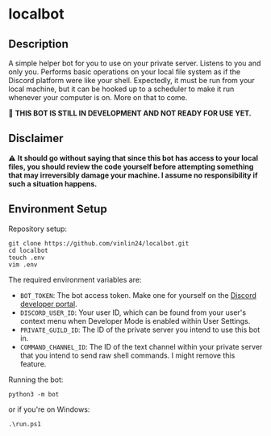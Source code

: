 # localbot

## Description

A simple helper bot for you to use on your private server. Listens to you and only you. Performs basic operations on your local file system as if the Discord platform were like your shell. Expectedly, it must be run from your local machine, but it can be hooked up to a scheduler to make it run whenever your computer is on. More on that to come.

:hammer: **THIS BOT IS STILL IN DEVELOPMENT AND NOT READY FOR USE YET.**

## Disclaimer

:warning: **It should go without saying that since this bot has access to your local files, you should review the code yourself before attempting something that may irreversibly damage your machine. I assume no responsibility if such a situation happens.**

## Environment Setup

Repository setup:
```console
git clone https://github.com/vinlin24/localbot.git
cd localbot
touch .env
vim .env
```

The required environment variables are:

- `BOT_TOKEN`: The bot access token. Make one for yourself on the [Discord developer portal](https://discord.com/developers/applications).
- `DISCORD_USER_ID`: Your user ID, which can be found from your user's context menu when Developer Mode is enabled within User Settings.
- `PRIVATE_GUILD_ID`: The ID of the private server you intend to use this bot in.
- `COMMAND_CHANNEL_ID`: The ID of the text channel within your private server that you intend to send raw shell commands. I might remove this feature.

Running the bot:
```console
python3 -m bot
```
or if you're on Windows:
```
.\run.ps1
```
